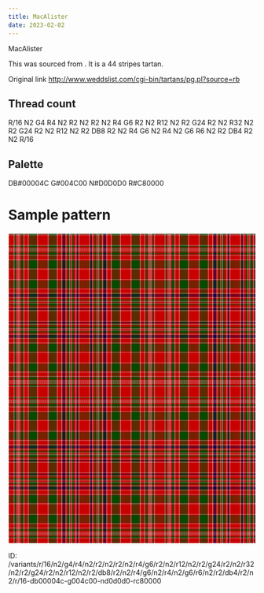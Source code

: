 ```yaml
---
title: MacAlister
date: 2023-02-02
---
```

MacAlister

This was sourced from <no value>.  It is a 44 stripes tartan.

Original link http://www.weddslist.com/cgi-bin/tartans/pg.pl?source=rb

## Thread count
R/16 N2 G4 R4 N2 R2 N2 R2 N2 R4 G6 R2 N2 R12 N2 R2 G24 R2 N2 R32 N2 R2 G24 R2 N2 R12 N2 R2 DB8 R2 N2 R4 G6 N2 R4 N2 G6 R6 N2 R2 DB4 R2 N2 R/16

## Palette
DB#00004C G#004C00 N#D0D0D0 R#C80000

# Sample pattern

![Tartan detail](tartan.png "R/16 N2 G4 R4 N2 R2 N2 R2 N2 R4 G6 R2 N2 R12 N2 R2 G24 R2 N2 R32 N2 R2 G24 R2 N2 R12 N2 R2 DB8 R2 N2 R4 G6 N2 R4 N2 G6 R6 N2 R2 DB4 R2 N2 R/16 tartan")

ID: /variants/r/16/n2/g4/r4/n2/r2/n2/r2/n2/r4/g6/r2/n2/r12/n2/r2/g24/r2/n2/r32/n2/r2/g24/r2/n2/r12/n2/r2/db8/r2/n2/r4/g6/n2/r4/n2/g6/r6/n2/r2/db4/r2/n2/r/16-db00004c-g004c00-nd0d0d0-rc80000